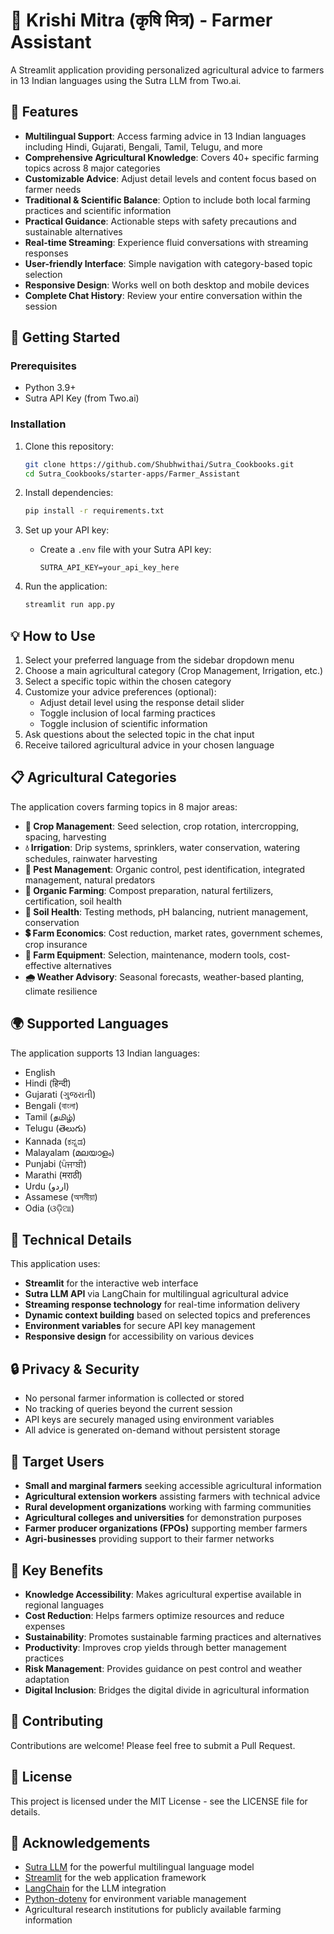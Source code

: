 # 🌾 Krishi Mitra (कृषि मित्र) - Farmer Assistant

A Streamlit application providing  personalized agricultural advice to farmers in 13 Indian languages using the Sutra LLM from Two.ai.

## 🌟 Features

- **Multilingual Support**: Access farming advice in 13 Indian languages including Hindi, Gujarati, Bengali, Tamil, Telugu, and more
- **Comprehensive Agricultural Knowledge**: Covers 40+ specific farming topics across 8 major categories
- **Customizable Advice**: Adjust detail levels and content focus based on farmer needs
- **Traditional & Scientific Balance**: Option to include both local farming practices and scientific information
- **Practical Guidance**: Actionable steps with safety precautions and sustainable alternatives
- **Real-time Streaming**: Experience fluid conversations with streaming responses
- **User-friendly Interface**: Simple navigation with category-based topic selection
- **Responsive Design**: Works well on both desktop and mobile devices
- **Complete Chat History**: Review your entire conversation within the session

## 🚀 Getting Started

### Prerequisites

- Python 3.9+
- Sutra API Key (from Two.ai)

### Installation

1. Clone this repository:
   ```bash
   git clone https://github.com/Shubhwithai/Sutra_Cookbooks.git
   cd Sutra_Cookbooks/starter-apps/Farmer_Assistant
   ```

2. Install dependencies:
   ```bash
   pip install -r requirements.txt
   ```

3. Set up your API key:
   - Create a `.env` file with your Sutra API key:
     ```
     SUTRA_API_KEY=your_api_key_here
     ```

4. Run the application:
   ```bash
   streamlit run app.py
   ```

## 💡 How to Use

1. Select your preferred language from the sidebar dropdown menu
2. Choose a main agricultural category (Crop Management, Irrigation, etc.)
3. Select a specific topic within the chosen category
4. Customize your advice preferences (optional):
   - Adjust detail level using the response detail slider
   - Toggle inclusion of local farming practices
   - Toggle inclusion of scientific information
5. Ask questions about the selected topic in the chat input
6. Receive tailored agricultural advice in your chosen language

## 📋 Agricultural Categories

The application covers farming topics in 8 major areas:

- **🌱 Crop Management**: Seed selection, crop rotation, intercropping, spacing, harvesting
- **💧 Irrigation**: Drip systems, sprinklers, water conservation, watering schedules, rainwater harvesting
- **🐛 Pest Management**: Organic control, pest identification, integrated management, natural predators
- **🌿 Organic Farming**: Compost preparation, natural fertilizers, certification, soil health
- **🧪 Soil Health**: Testing methods, pH balancing, nutrient management, conservation
- **💲 Farm Economics**: Cost reduction, market rates, government schemes, crop insurance
- **🚜 Farm Equipment**: Selection, maintenance, modern tools, cost-effective alternatives
- **🌧️ Weather Advisory**: Seasonal forecasts, weather-based planting, climate resilience

## 🌍 Supported Languages

The application supports 13 Indian languages:
- English
- Hindi (हिन्दी)
- Gujarati (ગુજરાતી)
- Bengali (বাংলা)
- Tamil (தமிழ்)
- Telugu (తెలుగు)
- Kannada (ಕನ್ನಡ)
- Malayalam (മലയാളം)
- Punjabi (ਪੰਜਾਬੀ)
- Marathi (मराठी)
- Urdu (اردو)
- Assamese (অসমীয়া)
- Odia (ଓଡ଼ିଆ)

## 🎨 Technical Details

This application uses:
- **Streamlit** for the interactive web interface
- **Sutra LLM API** via LangChain for multilingual agricultural advice
- **Streaming response technology** for real-time information delivery
- **Dynamic context building** based on selected topics and preferences
- **Environment variables** for secure API key management
- **Responsive design** for accessibility on various devices

## 🔒 Privacy & Security

- No personal farmer information is collected or stored
- No tracking of queries beyond the current session
- API keys are securely managed using environment variables
- All advice is generated on-demand without persistent storage

## 🎯 Target Users

- **Small and marginal farmers** seeking accessible agricultural information
- **Agricultural extension workers** assisting farmers with technical advice
- **Rural development organizations** working with farming communities
- **Agricultural colleges and universities** for demonstration purposes
- **Farmer producer organizations (FPOs)** supporting member farmers
- **Agri-businesses** providing support to their farmer networks

## 🌱 Key Benefits

- **Knowledge Accessibility**: Makes agricultural expertise available in regional languages
- **Cost Reduction**: Helps farmers optimize resources and reduce expenses
- **Sustainability**: Promotes sustainable farming practices and alternatives
- **Productivity**: Improves crop yields through better management practices
- **Risk Management**: Provides guidance on pest control and weather adaptation
- **Digital Inclusion**: Bridges the digital divide in agricultural information

## 🤝 Contributing

Contributions are welcome! Please feel free to submit a Pull Request.

## 📄 License

This project is licensed under the MIT License - see the LICENSE file for details.

## 🙏 Acknowledgements

- [Sutra LLM](https://www.two.ai/sutra) for the powerful multilingual language model
- [Streamlit](https://streamlit.io) for the web application framework
- [LangChain](https://www.langchain.com) for the LLM integration
- [Python-dotenv](https://github.com/theskumar/python-dotenv) for environment variable management
- Agricultural research institutions for publicly available farming information
